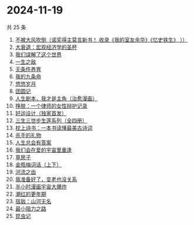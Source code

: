 # 2024-11-19

共 25 条

<!-- BEGIN WEREAD -->
<!-- 最后更新时间 2024-11-19 11:27:12 +0800 -->
1. [不被大风吹倒（诺奖得主莫言新书！ 收录《我的室友余华》《忆史铁生》 ））](https://weread.qq.com/web/bookDetail/2c032e80813ab95aag019524)
1. [大衰退：宏观经济学的圣杯](https://weread.qq.com/web/bookDetail/f9132cf0813ab9597g014eb1)
1. [我们误解了这个世界](https://weread.qq.com/web/bookDetail/40f32200813ab702dg017fef)
1. [一生之敌](https://weread.qq.com/web/bookDetail/96232f70813ab9596g010e94)
1. [无条件养育](https://weread.qq.com/web/bookDetail/27b327b05e44c227b752c9d)
1. [我的九条命](https://weread.qq.com/web/bookDetail/33c32eb0813ab702dg01853a)
1. [悠悠岁月](https://weread.qq.com/web/bookDetail/ca0329a0813ab95b0g012500)
1. [团圆记](https://weread.qq.com/web/bookDetail/b64323c0813ab9595g0181f0)
1. [人生剧本，我才是主角（治愈漫画）](https://weread.qq.com/web/bookDetail/1a132750813ab9560g016b47)
1. [挣脱：一个律师的女性辩护记录](https://weread.qq.com/web/bookDetail/7a532e50813ab7fedg010cfc)
1. [好运设计（独家首发）](https://weread.qq.com/web/bookDetail/6ef32e40813ab8e9bg014638)
1. [三生三世步生莲系列（全四册）](https://weread.qq.com/web/bookDetail/d5132800813ab93c3g016a96)
1. [枕上诗书：一本书读懂最美古诗词](https://weread.qq.com/web/bookDetail/b6132de0813ab6e44g0146c2)
1. [杀手的礼物](https://weread.qq.com/web/bookDetail/5c632a80813ab9560g0178e0)
1. [人生总会有答案](https://weread.qq.com/web/bookDetail/e1c32810813ab89bcg0125fc)
1. [我们会在爱的宇宙里重逢](https://weread.qq.com/web/bookDetail/e2e32880813ab9509g0170ee)
1. [草房子](https://weread.qq.com/web/bookDetail/e9a32d80813ab8540g012d73)
1. [金瓶梅词话（上下）](https://weread.qq.com/web/bookDetail/06e32820813ab952cg01724c)
1. [河流之齿](https://weread.qq.com/web/bookDetail/fd1321c0813ab952dg012a8d)
1. [我准备好了，变老也没关系](https://weread.qq.com/web/bookDetail/ecd32b20813ab950cg0170c0)
1. [半小时漫画宇宙大爆炸](https://weread.qq.com/web/bookDetail/3e9321f07277f0223e98277)
1. [潮红的更年期](https://weread.qq.com/web/bookDetail/da732140813ab950cg013364)
1. [宿敌：山河无名](https://weread.qq.com/web/bookDetail/fd032830813ab7c72g019e69)
1. [最小阻力之路](https://weread.qq.com/web/bookDetail/6aa32c50813ab7e0eg011b5e)
1. [昆虫记](https://weread.qq.com/web/bookDetail/a2c323c0716395daa2c155a)
<!-- END WEREAD -->